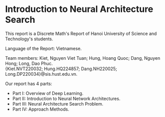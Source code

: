 # Introduction to Neural Architecture Search
This report is a Discrete Math's Report of Hanoi University of Science and Technology's students.

Language of the Report: Vietnamese.

Team members: Kiet, Nguyen Viet Tuan; Hung, Hoang Quoc; Dang, Nguyen Hong; Long, Dao Phuc.\
{Kiet.NVT220032; Hung.HQ224857; Dang.NH220025; Long.DP220034}@sis.hust.edu.vn.

Our report has 4 parts:
- Part I: Overview of Deep Learning.
- Part II: Introduction to Neural Network Architectures.
- Part III: Neural Architecture Search Problem.
- Part IV: Approach Methods.
